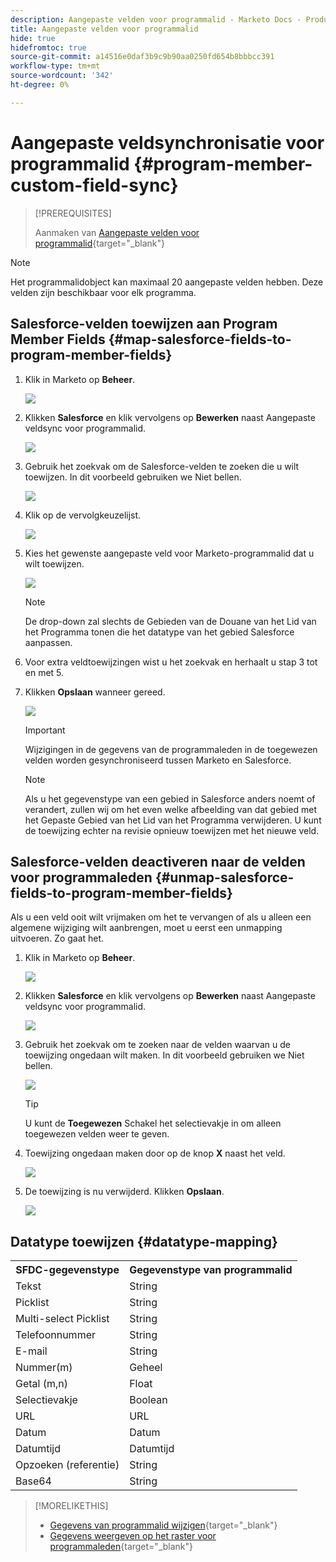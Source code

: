 ```yaml
---
description: Aangepaste velden voor programmalid - Marketo Docs - Productdocumentatie
title: Aangepaste velden voor programmalid
hide: true
hidefromtoc: true
source-git-commit: a14516e0daf3b9c9b90aa0250fd654b8bbbcc391
workflow-type: tm+mt
source-wordcount: '342'
ht-degree: 0%

---
```


# Aangepaste veldsynchronisatie voor programmalid {#program-member-custom-field-sync}

>[!PREREQUISITES]
>
>Aanmaken van [Aangepaste velden voor programmalid](/help/marketo/product-docs/core-marketo-concepts/programs/working-with-programs/program-member-custom-fields.md){target=&quot;_blank&quot;}

>[!NOTE]
>
>Het programmalidobject kan maximaal 20 aangepaste velden hebben. Deze velden zijn beschikbaar voor elk programma.

## Salesforce-velden toewijzen aan Program Member Fields {#map-salesforce-fields-to-program-member-fields}

1. Klik in Marketo op **Beheer**.

   ![](assets/program-member-custom-field-sync-1.png)

1. Klikken **Salesforce** en klik vervolgens op **Bewerken** naast Aangepaste veldsync voor programmalid.

   ![](assets/program-member-custom-field-sync-2.png)

1. Gebruik het zoekvak om de Salesforce-velden te zoeken die u wilt toewijzen. In dit voorbeeld gebruiken we Niet bellen.

   ![](assets/program-member-custom-field-sync-3.png)

1. Klik op de vervolgkeuzelijst.

   ![](assets/program-member-custom-field-sync-4.png)

1. Kies het gewenste aangepaste veld voor Marketo-programmalid dat u wilt toewijzen.

   ![](assets/program-member-custom-field-sync-5.png)

   >[!NOTE]
   >
   >De drop-down zal slechts de Gebieden van de Douane van het Lid van het Programma tonen die het datatype van het gebied Salesforce aanpassen.

1. Voor extra veldtoewijzingen wist u het zoekvak en herhaalt u stap 3 tot en met 5.

1. Klikken **Opslaan** wanneer gereed.

   ![](assets/program-member-custom-field-sync-6.png)

   >[!IMPORTANT]
   >
   >Wijzigingen in de gegevens van de programmaleden in de toegewezen velden worden gesynchroniseerd tussen Marketo en Salesforce.

   >[!NOTE]
   >
   >Als u het gegevenstype van een gebied in Salesforce anders noemt of verandert, zullen wij om het even welke afbeelding van dat gebied met het Gepaste Gebied van het Lid van het Programma verwijderen. U kunt de toewijzing echter na revisie opnieuw toewijzen met het nieuwe veld.

## Salesforce-velden deactiveren naar de velden voor programmaleden {#unmap-salesforce-fields-to-program-member-fields}

Als u een veld ooit wilt vrijmaken om het te vervangen of als u alleen een algemene wijziging wilt aanbrengen, moet u eerst een unmapping uitvoeren. Zo gaat het.

1. Klik in Marketo op **Beheer**.

   ![](assets/program-member-custom-field-sync-7.png)

1. Klikken **Salesforce** en klik vervolgens op **Bewerken** naast Aangepaste veldsync voor programmalid.

   ![](assets/program-member-custom-field-sync-8.png)

1. Gebruik het zoekvak om te zoeken naar de velden waarvan u de toewijzing ongedaan wilt maken. In dit voorbeeld gebruiken we Niet bellen.

   ![](assets/program-member-custom-field-sync-9.png)

   >[!TIP]
   >
   >U kunt de **Toegewezen** Schakel het selectievakje in om alleen toegewezen velden weer te geven.

1. Toewijzing ongedaan maken door op de knop **X** naast het veld.

   ![](assets/program-member-custom-field-sync-10.png)

1. De toewijzing is nu verwijderd. Klikken **Opslaan**.

   ![](assets/program-member-custom-field-sync-11.png)

## Datatype toewijzen {#datatype-mapping}

<table>
  <colgroup>
    <col/>
    <col/>
  </colgroup>
  <tbody>
    <tr>
      <th>SFDC-gegevenstype</th>
      <th>Gegevenstype van programmalid</th>
    </tr>
    <tr>
      <td>Tekst</td>
      <td>String</td>
    </tr>
    <tr>
      <td>Picklist</td>
      <td>String</td>
    </tr>
    <tr>
      <td>Multi-select Picklist</td>
      <td>String</td>
    </tr>
    <tr>
      <td>Telefoonnummer</td>
      <td>String</td>
    </tr>
    <tr>
      <td>E-mail</td>
      <td>String</td>
    </tr>
    <tr>
      <td>Nummer(m)</td>
      <td>Geheel</td>
    </tr>
    <tr>
      <td>Getal (m,n)</td>
      <td>Float</td>
    </tr>
    <tr>
      <td>Selectievakje</td>
      <td>Boolean</td>
    </tr>
    <tr>
      <td>URL</td>
      <td>URL</td>
    </tr>
    <tr>
      <td>Datum</td>
      <td>Datum</td>
    </tr>
    <tr>
      <td>Datumtijd</td>
      <td>Datumtijd</td>
    </tr>
    <tr>
      <td>Opzoeken (referentie)</td>
      <td>String</td>
    </tr>
    <tr>
      <td>Base64</td>
      <td>String</td>
    </tr>
  </tbody>
</table>

>[!MORELIKETHIS]
>
>* [Gegevens van programmalid wijzigen](/help/marketo/product-docs/core-marketo-concepts/smart-campaigns/program-flow-actions/change-program-member-data.md){target=&quot;_blank&quot;}
>* [Gegevens weergeven op het raster voor programmaleden](/help/marketo/product-docs/core-marketo-concepts/programs/working-with-programs/manage-and-view-members.md){target=&quot;_blank&quot;}

